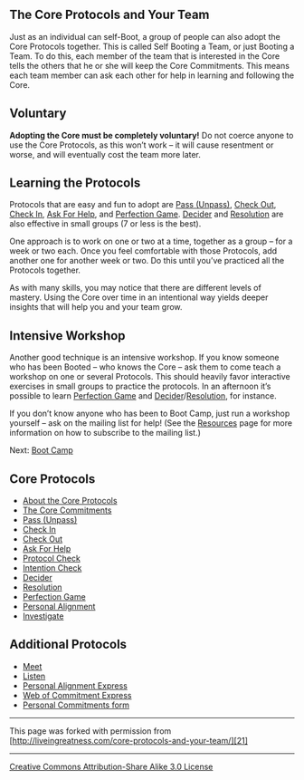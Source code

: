 

## The Core Protocols and Your Team

Just as an individual can self-Boot, a group of people can also adopt the Core 
Protocols together. This is called Self Booting a Team, or just Booting a Team. 
To do this, each member of the team that is interested in the Core tells the 
others that he or she will keep the Core Commitments. This means each team 
member can ask each other for help in learning and following the Core.

## Voluntary

**Adopting the Core must be completely voluntary!** Do not coerce anyone to 
use the Core Protocols, as this won’t work – it will cause resentment or worse, 
and will eventually cost the team more later.

## Learning the Protocols

Protocols that are easy and fun to adopt are [Pass (Unpass)][1], [Check Out][2], 
[Check In][3], [Ask For Help][4], and [Perfection Game][5]. [Decider][6] and 
[Resolution][7] are also effective in small groups (7 or less is the best). 

One approach is to work on one or two at a time, together as a group – for 
a week or two each. Once you feel comfortable with those Protocols, add another 
one for another week or two. Do this until you’ve practiced all the Protocols 
together.

As with many skills, you may notice that there are different levels of mastery. 
Using the Core over time in an intentional way yields deeper insights that 
will help you and your team grow.

## Intensive Workshop

Another good technique is an intensive workshop. If you know someone who has 
been Booted – who knows the Core – ask them to come teach a workshop on one 
or several Protocols. This should heavily favor interactive exercises in small 
groups to practice the protocols. In an afternoon it’s possible to learn [Perfection 
Game][5] and [Decider][6]/[Resolution][7], for instance.

If you don’t know anyone who has been to Boot Camp, just run a workshop yourself 
– ask on the mailing list for help! (See the [Resources][8] page for more information 
on how to subscribe to the mailing list.)

Next: [Boot Camp][9]

## Core Protocols

* [About the Core Protocols][10]
* [The Core Commitments][11]
* [Pass (Unpass)][1]
* [Check In][3]
* [Check Out][2]
* [Ask For Help][4]
* [Protocol Check][12]
* [Intention Check][13]
* [Decider][6]
* [Resolution][7]
* [Perfection Game][5]
* [Personal Alignment][14]
* [Investigate][15]

## Additional Protocols

* [Meet][16]
* [Listen][17]
* [Personal Alignment Express][18]
* [Web of Commitment Express][19]
* [Personal Commitments form][20]

----

This page was forked with permission from [http://liveingreatness.com/core-protocols-and-your-team/][21]

----

[Creative Commons Attribution-Share Alike 3.0 License][22]

[1]: core-protocols-pass-unpass
[2]: core-protocols-check-out
[3]: core-protocols-check-in
[4]: core-protocols-ask-for-help
[5]: core-protocols-perfection-game
[6]: core-protocols-decider
[7]: core-protocols-resolution
[8]: http://liveingreatness.com/resources/
[9]: boot-camp-immersive-training
[10]: core-protocols
[11]: core-protocols-the-core-commitments
[12]: core-protocols-protocol-check
[13]: core-protocols-intention-check
[14]: core-protocols-personal-alignment
[15]: core-protocols-investigate
[16]: additional-protocols-meet
[17]: http://liveingreatness.com/additional-protocols/listen/
[18]: http://liveingreatness.com/additional-protocols/personal-alignment-express/
[19]: http://liveingreatness.com/additional-protocols/web-of-commitment-express/
[20]: http://liveingreatness.com/additional-protocols/personal-commitments-form/
[21]: http://liveingreatness.com/core-protocols-and-your-team/
[22]: http://creativecommons.org/licenses/by-sa/3.0/us/